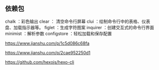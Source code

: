 ## 依赖包

chalk ：彩色输出
clear ： 清空命令行屏幕
clui ：绘制命令行中的表格、仪表盘、加载指示器等。
figlet ：生成字符图案
inquirer ：创建交互式的命令行界面
minimist ：解析参数
configstore ：轻松加载和保存配置


https://www.jianshu.com/p/1c5d086c68fa

https://www.jianshu.com/p/2cae952250d1

https://github.com/hexojs/hexo-cli